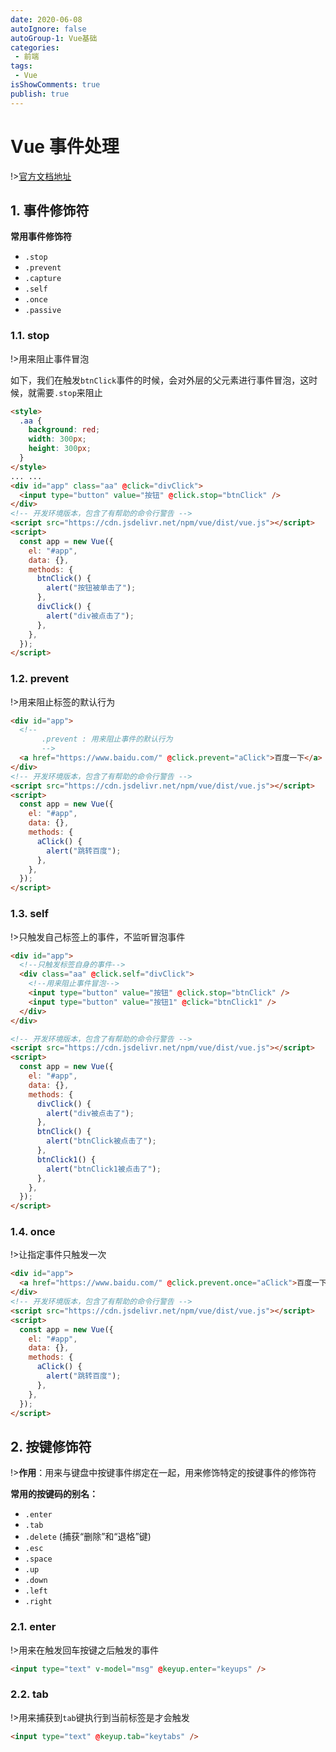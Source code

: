 ```yaml
---
date: 2020-06-08
autoIgnore: false
autoGroup-1: Vue基础
categories:
 - 前端
tags:
 - Vue
isShowComments: true
publish: true
---
```


# Vue 事件处理

!>[官方文档地址](https://cn.vuejs.org/v2/guide/events.html)

## 1. 事件修饰符

**常用事件修饰符**

- `.stop`
- `.prevent`
- `.capture`
- `.self`
- `.once`
- `.passive`

### 1.1. stop

!>用来阻止事件冒泡

如下，我们在触发`btnClick`事件的时候，会对外层的父元素进行事件冒泡，这时候，就需要`.stop`来阻止

```html
<style>
  .aa {
    background: red;
    width: 300px;
    height: 300px;
  }
</style>
... ...
<div id="app" class="aa" @click="divClick">
  <input type="button" value="按钮" @click.stop="btnClick" />
</div>
<!-- 开发环境版本，包含了有帮助的命令行警告 -->
<script src="https://cdn.jsdelivr.net/npm/vue/dist/vue.js"></script>
<script>
  const app = new Vue({
    el: "#app",
    data: {},
    methods: {
      btnClick() {
        alert("按钮被单击了");
      },
      divClick() {
        alert("div被点击了");
      },
    },
  });
</script>
```

### 1.2. prevent

!>用来阻止标签的默认行为

```html
<div id="app">
  <!--
       .prevent : 用来阻止事件的默认行为
       -->
  <a href="https://www.baidu.com/" @click.prevent="aClick">百度一下</a>
</div>
<!-- 开发环境版本，包含了有帮助的命令行警告 -->
<script src="https://cdn.jsdelivr.net/npm/vue/dist/vue.js"></script>
<script>
  const app = new Vue({
    el: "#app",
    data: {},
    methods: {
      aClick() {
        alert("跳转百度");
      },
    },
  });
</script>
```

### 1.3. self

!>只触发自己标签上的事件，不监听冒泡事件

```html
<div id="app">
  <!--只触发标签自身的事件-->
  <div class="aa" @click.self="divClick">
    <!--用来阻止事件冒泡-->
    <input type="button" value="按钮" @click.stop="btnClick" />
    <input type="button" value="按钮1" @click="btnClick1" />
  </div>
</div>

<!-- 开发环境版本，包含了有帮助的命令行警告 -->
<script src="https://cdn.jsdelivr.net/npm/vue/dist/vue.js"></script>
<script>
  const app = new Vue({
    el: "#app",
    data: {},
    methods: {
      divClick() {
        alert("div被点击了");
      },
      btnClick() {
        alert("btnClick被点击了");
      },
      btnClick1() {
        alert("btnClick1被点击了");
      },
    },
  });
</script>
```

### 1.4. once

!>让指定事件只触发一次

```html
<div id="app">
  <a href="https://www.baidu.com/" @click.prevent.once="aClick">百度一下</a>
</div>
<!-- 开发环境版本，包含了有帮助的命令行警告 -->
<script src="https://cdn.jsdelivr.net/npm/vue/dist/vue.js"></script>
<script>
  const app = new Vue({
    el: "#app",
    data: {},
    methods: {
      aClick() {
        alert("跳转百度");
      },
    },
  });
</script>
```

## 2. 按键修饰符

!>**作用**：用来与键盘中按键事件绑定在一起，用来修饰特定的按键事件的修饰符

**常用的按键码的别名：**

- `.enter`
- `.tab`
- `.delete` (捕获“删除”和“退格”键)
- `.esc`
- `.space`
- `.up`
- `.down`
- `.left`
- `.right`

### 2.1. enter

!>用来在触发回车按键之后触发的事件

```html
<input type="text" v-model="msg" @keyup.enter="keyups" />
```

### 2.2. tab

!>用来捕获到`tab`键执行到当前标签是才会触发

```html
<input type="text" @keyup.tab="keytabs" />
```
